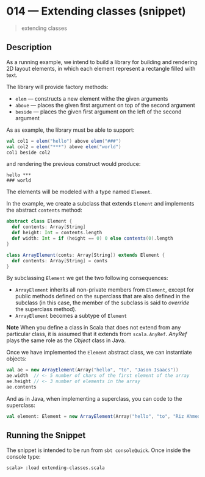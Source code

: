 # 014 &mdash; Extending classes (snippet)
> extending classes

## Description
As a running example, we intend to build a library for building and rendering 2D layout elements, in which each element represent a rectangle filled with text.

The library will provide factory methods:
+ `elem` &mdash; constructs a new element withe the given arguments
+ `above` &mdash; places the given first argument on top of the second argument
+ `beside` &mdash; places the given first argument on the left of the second argument

As as example, the library must be able to support:
```scala
val col1 = elem("hello") above elem("###")
val col2 = elem("***") above elem("world")
col1 beside col2
```

and rendering the previous construct would produce:
```
hello ***
### world
```

The elements will be modeled with a type named `Element`.

In the example, we create a subclass that extends `Element` and implements the abstract `contents` method:
```scala
abstract class Element {
  def contents: Array[String]
  def height: Int = contents.length
  def width: Int = if (height == 0) 0 else contents(0).length
}

class ArrayElement(conts: Array[String]) extends Element {
  def contents: Array[String] = conts
}
```

By subclassing `Element` we get the two following consequences:
+ `ArrayElement` inherits all non-private members from `Element`, except for public methods defined on the superclass that are also defined in the subclass (in this case, the member of the subclass is said to *override* the superclass method).
+ `ArrayElement` becomes a subtype of `Element`

**Note**
When you define a class in Scala that does not extend from any particular class, it is assumed that it extends from `scala.AnyRef`. *AnyRef* plays the same role as the *Object* class in Java.

Once we have implemented the `Element` abstract class, we can instantiate objects:
```scala
val ae = new ArrayElement(Array("hello", "to", "Jason Isaacs"))
ae.width  // <- 5 number of chars of the first element of the array
ae.height // <- 3 number of elements in the array
ae.contents
```

And as in Java, when implementing a superclass, you can code to the superclass:
```scala
val element: Element = new ArrayElement(Array("hello", "to", "Riz Ahmed"))
```

## Running the Snippet
The snippet is intended to be run from `sbt consoleQuick`. Once inside the console type:
```
scala> :load extending-classes.scala
```
